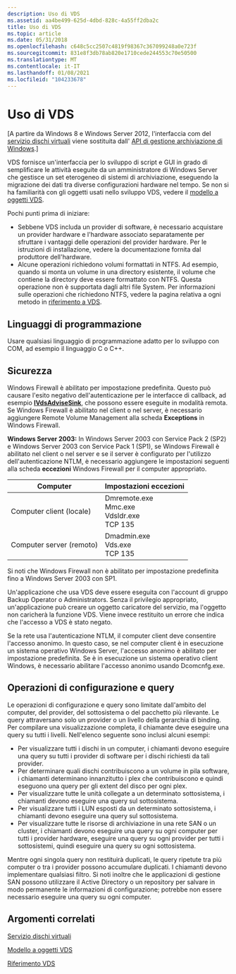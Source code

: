```yaml
---
description: Uso di VDS
ms.assetid: aa4be499-625d-4dbd-828c-4a55ff2dba2c
title: Uso di VDS
ms.topic: article
ms.date: 05/31/2018
ms.openlocfilehash: c648c5cc2507c4819f98367c367099248a0e723f
ms.sourcegitcommit: 831e8f3db78ab820e1710cede244553c70e50500
ms.translationtype: MT
ms.contentlocale: it-IT
ms.lasthandoff: 01/08/2021
ms.locfileid: "104233678"
---
```

# <a name="using-vds"></a>Uso di VDS

\[A partire da Windows 8 e Windows Server 2012, l'interfaccia com del [servizio dischi virtuali](virtual-disk-service-portal.md) viene sostituita dall' [API di gestione archiviazione di Windows](/previous-versions/windows/desktop/stormgmt/windows-storage-management-api-portal).\]

VDS fornisce un'interfaccia per lo sviluppo di script e GUI in grado di semplificare le attività eseguite da un amministratore di Windows Server che gestisce un set eterogeneo di sistemi di archiviazione, eseguendo la migrazione dei dati tra diverse configurazioni hardware nel tempo. Se non si ha familiarità con gli oggetti usati nello sviluppo VDS, vedere il [modello a oggetti VDS](vds-object-model.md).

Pochi punti prima di iniziare:

-   Sebbene VDS includa un provider di software, è necessario acquistare un provider hardware e l'hardware associato separatamente per sfruttare i vantaggi delle operazioni del provider hardware. Per le istruzioni di installazione, vedere la documentazione fornita dal produttore dell'hardware.
-   Alcune operazioni richiedono volumi formattati in NTFS. Ad esempio, quando si monta un volume in una directory esistente, il volume che contiene la directory deve essere formattato con NTFS. Questa operazione non è supportata dagli altri file System. Per informazioni sulle operazioni che richiedono NTFS, vedere la pagina relativa a ogni metodo in [riferimento a VDS](vds-reference.md).

## <a name="programming-languages"></a>Linguaggi di programmazione

Usare qualsiasi linguaggio di programmazione adatto per lo sviluppo con COM, ad esempio il linguaggio C o C++.

## <a name="security"></a>Sicurezza

Windows Firewall è abilitato per impostazione predefinita. Questo può causare l'esito negativo dell'autenticazione per le interfacce di callback, ad esempio [**IVdsAdviseSink**](/windows/desktop/api/Vds/nn-vds-ivdsadvisesink), che possono essere eseguite in modalità remota. Se Windows Firewall è abilitato nel client o nel server, è necessario aggiungere Remote Volume Management alla scheda **Exceptions** in Windows Firewall.

**Windows Server 2003:** In Windows Server 2003 con Service Pack 2 (SP2) e Windows Server 2003 con Service Pack 1 (SP1), se Windows Firewall è abilitato nel client o nel server e se il server è configurato per l'utilizzo dell'autenticazione NTLM, è necessario aggiungere le impostazioni seguenti alla scheda **eccezioni** Windows Firewall per il computer appropriato.

| Computer                 | Impostazioni eccezioni                                                                 |
|--------------------------|-------------------------------------------------------------------------------------|
| Computer client (locale)  | Dmremote.exe<br/> Mmc.exe<br/> Vdsldr.exe<br/> TCP 135<br/> |
| Computer server (remoto) | Dmadmin.exe<br/> Vds.exe<br/> TCP 135<br/>                        |



 

Si noti che Windows Firewall non è abilitato per impostazione predefinita fino a Windows Server 2003 con SP1.

Un'applicazione che usa VDS deve essere eseguita con l'account di gruppo Backup Operator o Administrators. Senza il privilegio appropriato, un'applicazione può creare un oggetto caricatore del servizio, ma l'oggetto non caricherà la funzione VDS. Viene invece restituito un errore che indica che l'accesso a VDS è stato negato.

Se la rete usa l'autenticazione NTLM, il computer client deve consentire l'accesso anonimo. In questo caso, se nel computer client è in esecuzione un sistema operativo Windows Server, l'accesso anonimo è abilitato per impostazione predefinita. Se è in esecuzione un sistema operativo client Windows, è necessario abilitare l'accesso anonimo usando Dcomcnfg.exe.

## <a name="configuration-and-query-operations"></a>Operazioni di configurazione e query

Le operazioni di configurazione e query sono limitate dall'ambito del computer, del provider, del sottosistema o del pacchetto più rilevante. Le query attraversano solo un provider o un livello della gerarchia di binding. Per compilare una visualizzazione completa, il chiamante deve eseguire una query su tutti i livelli. Nell'elenco seguente sono inclusi alcuni esempi:

-   Per visualizzare tutti i dischi in un computer, i chiamanti devono eseguire una query su tutti i provider di software per i dischi richiesti da tali provider.
-   Per determinare quali dischi contribuiscono a un volume in pila software, i chiamanti determinano innanzitutto i plex che contribuiscono e quindi eseguono una query per gli extent del disco per ogni plex.
-   Per visualizzare tutte le unità collegate a un determinato sottosistema, i chiamanti devono eseguire una query sul sottosistema.
-   Per visualizzare tutti i LUN esposti da un determinato sottosistema, i chiamanti devono eseguire una query sul sottosistema.
-   Per visualizzare tutte le risorse di archiviazione in una rete SAN o un cluster, i chiamanti devono eseguire una query su ogni computer per tutti i provider hardware, eseguire una query su ogni provider per tutti i sottosistemi, quindi eseguire una query su ogni sottosistema.

Mentre ogni singola query non restituirà duplicati, le query ripetute tra più computer o tra i provider possono accumulare duplicati. I chiamanti devono implementare qualsiasi filtro. Si noti inoltre che le applicazioni di gestione SAN possono utilizzare il Active Directory o un repository per salvare in modo permanente le informazioni di configurazione; potrebbe non essere necessario eseguire una query su ogni computer.

## <a name="related-topics"></a>Argomenti correlati

<dl> <dt>

[Servizio dischi virtuali](virtual-disk-service-portal.md)
</dt> <dt>

[Modello a oggetti VDS](vds-object-model.md)
</dt> <dt>

[Riferimento VDS](vds-reference.md)
</dt> </dl>

 

